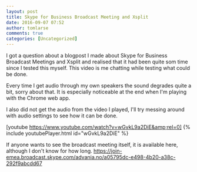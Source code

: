 ```yaml
---
layout: post
title: Skype for Business Broadcast Meeting and Xsplit
date: 2016-09-07 07:52
author: tomlarse
comments: true
categories: [Uncategorized]
---
```

I got a question about a blogpost I made about Skype for Business Broadcast Meetings and Xsplit and realised that it had been quite som time since I tested this myself. This video is me chatting while testing what could be done.

Every time I get audio through my own speakers the sound degrades quite a bit, sorry about that. It is especially noticeable at the end when I'm playing with the Chrome web app.

I also did not get the audio from the video I played, I'll try messing around with audio settings to see how it can be done.

[youtube https://www.youtube.com/watch?v=wGvkL9a2DiE&amp;rel=0]
{% include youtubePlayer.html id="wGvkL9a2DiE" %}

If anyone wants to see the broadcast meeting itself, it is available here, although I don't know for how long.
https://join-emea.broadcast.skype.com/advania.no/a05795dc-e498-4b20-a38c-292f9abcdd67

